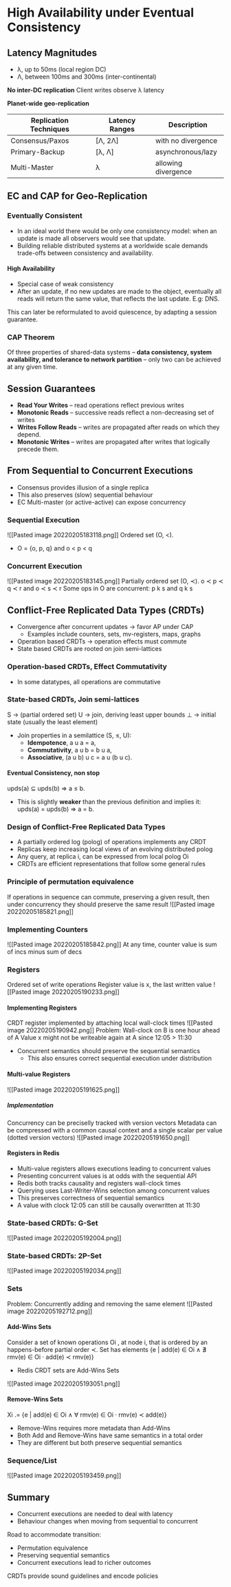 # High Availability under Eventual Consistency
## Latency Magnitudes
- λ, up to 50ms (local region DC)
- Λ, between 100ms and 300ms (inter-continental)

**No inter-DC replication**
Client writes observe λ latency

**Planet-wide geo-replication**

| Replication Techniques | Latency Ranges | Description         | 
| ---------------------- | -------------- | ------------------- |
| Consensus/Paxos        | [Λ, 2Λ]        | with no divergence  |
| Primary-Backup         | [λ, Λ]         | asynchronous/lazy   |
| Multi-Master           | λ              | allowing divergence |

## EC and CAP for Geo-Replication
### Eventually Consistent
- In an ideal world there would be only one consistency model: when an update is made all observers would see that update.
- Building reliable distributed systems at a worldwide scale demands trade-offs between consistency and availability.

#### High Availability
- Special case of weak consistency
- After an update, if no new updates are made to the object, eventually all reads will return the same value, that reflects the last update. E.g: DNS.

This can later be reformulated to avoid quiescence, by adapting a session guarantee.

### CAP Theorem
Of three properties of shared-data systems – **data consistency, system availability, and tolerance to network partition** – only two can be achieved at any given time.

## Session Guarantees
- **Read Your Writes** – read operations reflect previous writes
- **Monotonic Reads** – successive reads reflect a non-decreasing set of writes
- **Writes Follow Reads** – writes are propagated after reads on which they depend. 
- **Monotonic Writes** – writes are propagated after writes that logically precede them.

## From Sequential to Concurrent Executions
- Consensus provides illusion of a single replica
- This also preserves (slow) sequential behaviour
- EC Multi-master (or active-active) can expose concurrency

### Sequential Execution
![[Pasted image 20220205183118.png]]
Ordered set (O, <). 
- O = {o, p, q} and o < p < q

### Concurrent Execution
![[Pasted image 20220205183145.png]]
Partially ordered set (O, ≺). o ≺ p ≺ q ≺ r and o ≺ s ≺ r 
Some ops in O are concurrent: p k s and q k s

## Conflict-Free Replicated Data Types (CRDTs)
- Convergence after concurrent updates -> favor AP under CAP
	- Examples include counters, sets, mv-registers, maps, graphs
- Operation based CRDTs -> operation effects must commute
- State based CRDTs are rooted on join semi-lattices

### Operation-based CRDTs, Effect Commutativity
- In some datatypes, all operations are commutative

### State-based CRDTs, Join semi-lattices
S -> (partial ordered set)
U -> join, deriving least upper bounds
⊥ -> initial state (usually the least element)
- Join properties in a semilattice (S, ≤, U): 
	- **Idempotence**, a u a = a, 
	- **Commutativity**, a u b = b u a, 
	- **Associative**, (a u b) u c = a u (b u c). 

#### Eventual Consistency, non stop
upds(a) ⊆ upds(b) ⇒ a ≤ b. 
- This is slightly **weaker** than the previous definition and implies it: upds(a) = upds(b) ⇒ a = b.

### Design of Conflict-Free Replicated Data Types
- A partially ordered log (polog) of operations implements any CRDT
- Replicas keep increasing local views of an evolving distributed polog
- Any query, at replica i, can be expressed from local polog Oi
- CRDTs are efficient representations that follow some general rules

### Principle of permutation equivalence
If operations in sequence can commute, preserving a given result, then under concurrency they should preserve the same result
![[Pasted image 20220205185821.png]]

### Implementing Counters
![[Pasted image 20220205185842.png]]
At any time, counter value is sum of incs minus sum of decs

### Registers
Ordered set of write operations
Register value is x, the last written value
![[Pasted image 20220205190233.png]]

#### Implementing Registers
CRDT register implemented by attaching local wall-clock times
![[Pasted image 20220205190942.png]]
Problem: Wall-clock on B is one hour ahead of A 
Value x might not be writeable again at A since 12:05 > 11:30

- Concurrent semantics should preserve the sequential semantics
	- This also ensures correct sequential execution under distribution

#### Multi-value Registers
![[Pasted image 20220205191625.png]]

##### Implementation
Concurrency can be preciselly tracked with version vectors
Metadata can be compressed with a common causal context and a single scalar per value (dotted version vectors)
![[Pasted image 20220205191650.png]]

#### Registers in Redis
- Multi-value registers allows executions leading to concurrent values
- Presenting concurrent values is at odds with the sequential API 
- Redis both tracks causality and registers wall-clock times 
- Querying uses Last-Writer-Wins selection among concurrent values 
- This preserves correctness of sequential semantics 
- A value with clock 12:05 can still be causally overwritten at 11:30

### State-based CRDTs: G-Set
![[Pasted image 20220205192004.png]]

### State-based CRDTs: 2P-Set
![[Pasted image 20220205192034.png]]

### Sets
Problem: Concurrently adding and removing the same element
![[Pasted image 20220205192712.png]]

#### Add-Wins Sets
Consider a set of known operations Oi , at node i, that is ordered by an happens-before partial order ≺. Set has elements 
{e | add(e) ∈ Oi ∧ ∄ rmv(e) ∈ Oi · add(e) ≺ rmv(e)}

- Redis CRDT sets are Add-Wins Sets

![[Pasted image 20220205193051.png]]

#### Remove-Wins Sets
Xi .= {e | add(e) ∈ Oi ∧ ∀ rmv(e) ∈ Oi · rmv(e) ≺ add(e)} 

- Remove-Wins requires more metadata than Add-Wins 
- Both Add and Remove-Wins have same semantics in a total order 
- They are different but both preserve sequential semantics

### Sequence/List
![[Pasted image 20220205193459.png]]

## Summary
- Concurrent executions are needed to deal with latency 
- Behaviour changes when moving from sequential to concurrent

Road to accommodate transition: 
- Permutation equivalence 
- Preserving sequential semantics 
- Concurrent executions lead to richer outcomes 

CRDTs provide sound guidelines and encode policies
